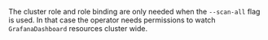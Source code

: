 The cluster role and role binding are only needed when the `--scan-all` flag is used. In that case the operator needs permissions to watch `GrafanaDashboard` resources cluster wide.